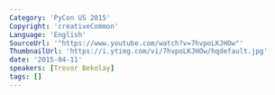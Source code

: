 ```yaml
---
Category: 'PyCon US 2015'
Copyright: 'creativeCommon'
Language: 'English'
SourceUrl: '"https://www.youtube.com/watch?v=7hvpoLKJHOw"'
ThumbnailUrl: 'https://i.ytimg.com/vi/7hvpoLKJHOw/hqdefault.jpg'
date: '2015-04-11'
speakers: [Trevor Bekolay]
tags: []
---
```


